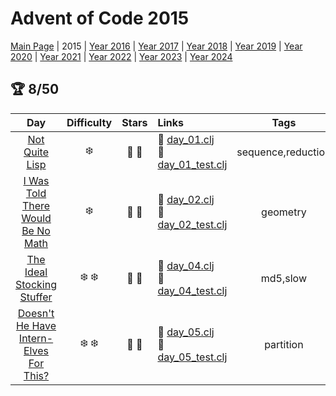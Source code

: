 # Advent of Code 2015

[Main Page](https://adventofcode.com/2015) | 2015 | [Year 2016](/src/aoclj/year_2016/) | [Year 2017](/src/aoclj/year_2017/) | [Year 2018](/src/aoclj/year_2018/) | [Year 2019](/src/aoclj/year_2019/) | [Year 2020](/src/aoclj/year_2020/) | [Year 2021](/src/aoclj/year_2021/) | [Year 2022](/src/aoclj/year_2022/) | [Year 2023](/src/aoclj/year_2023/) | [Year 2024](/src/aoclj/year_2024/)

## :trophy: 8/50

| Day | Difficulty | Stars | Links | Tags |
|:---: | :---: | :---: | :--- | :----: |
[Not Quite Lisp](http://www.adventofcode.com/2015/day/1)|:snowflake:|:star2: :star2:|:small_orange_diamond: [day_01.clj](/src/aoclj/year_2015/day_01.clj) <br /> :small_orange_diamond: [day_01_test.clj](/test/aoclj/year_2015/day_01_test.clj)|sequence,reduction
[I Was Told There Would Be No Math](http://www.adventofcode.com/2015/day/2)|:snowflake:|:star2: :star2:|:small_orange_diamond: [day_02.clj](/src/aoclj/year_2015/day_02.clj) <br /> :small_orange_diamond: [day_02_test.clj](/test/aoclj/year_2015/day_02_test.clj)|geometry
[The Ideal Stocking Stuffer](http://www.adventofcode.com/2015/day/4)|:snowflake: :snowflake:|:star2: :star2:|:small_orange_diamond: [day_04.clj](/src/aoclj/year_2015/day_04.clj) <br /> :small_orange_diamond: [day_04_test.clj](/test/aoclj/year_2015/day_04_test.clj)|md5,slow
[Doesn't He Have Intern-Elves For This?](http://www.adventofcode.com/2015/day/5)|:snowflake: :snowflake:|:star2: :star2:|:small_orange_diamond: [day_05.clj](/src/aoclj/year_2015/day_05.clj) <br /> :small_orange_diamond: [day_05_test.clj](/test/aoclj/year_2015/day_05_test.clj)|partition
